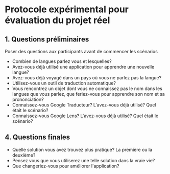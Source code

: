 # Protocole expérimental pour évaluation du projet réel

## 1. Questions préliminaires

Poser des questions aux participants avant de commencer les scénarios

- Combien de langues parlez vous et lesquelles?
- Avez-vous déjà utilisé une application pour apprendre une nouvelle langue?
- Avez-vous déjà voyagé dans un pays où vous ne parlez pas la langue?
- Utilisez-vous un outil de traduction automatique?
- Vous rencontrez un objet dont vous ne connaissez pas le nom dans les langues que vous parlez, que feriez-vous pour apprendre son nom et sa prononciation?
- Connaissez-vous Google Traducteur? L'avez-vous déjà utilisé? Quel était le scénario?
- Connaissez-vous Google Lens? L'avez-vous déjà utilisé? Quel était le scénario?



## 4. Questions finales
- Quelle solution vous avez trouvez plus pratique? La première ou la deuxième? 
- Pensez vous que vous utiliserez une telle solution dans la vraie vie?
- Que changeriez-vous pour améliorer l'application?